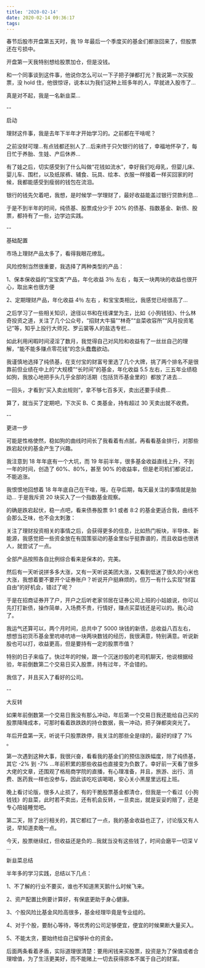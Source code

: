 ```yaml
---
title: '2020-02-14'
date: 2020-02-14 09:36:17
tags:
---
```

春节后股市开盘第五天时，我 19 年最后一个季度买的基金们都涨回来了，但股票还在亏损中。

开盘第一天我特别想给股票加仓，但是没钱。

和一个同事谈到这件事，他说你怎么可以一下子把子弹都打光？我说第一次买股票，没 hold 住，他很惊讶，说本以为我们这种上班多年的人，早就进入股市了...

真是对不起，我是一名新韭菜...

--

启动

理财这件事，我是去年下半年才开始学习的。之前都在干啥呢？

之前没财可理...有点钱都还别人了...后来终于只欠银行的钱了，幸福地怀孕了，每日忙于养胎、生娃、产后休养...

有了娃之后，切实感受到了什么叫做“花钱如流水”，幸好我们吃母乳，但婴儿床、婴儿车、围栏，以及纸尿裤、辅食、玩具、绘本、衣服一样接着一样买回家的时候，我都能感受到瘦弱的钱包在流泪。

银行的钱先欠着吧，我想，是时候学一学理财了，最好收益能盖过银行贷款利息...

于是不到半年的时间，纯债基、股票成分少于 20% 的债基、指数基金、新债、股票，都持有了一些，边学边实践。

--

基础配置

市场上理财产品太多了，看得我眼花缭乱。

风险控制当然很重要，我选择了两种类型的产品：

1、保本保收益的“宝宝类”产品，年化收益 3％ 左右 ，每天一块两块的收益也很开心，取出来也很方便

2、定期理财产品，年化收益 4％ 左右 ，和宝宝类相比，我感觉已经很高了...

之后学习了一些相关知识，途径以书和在线课堂为主，比如《小狗钱钱》、什么林奇投资之道，关注了几个公众号，“招财大牛猫”“林奇”“韭菜收容所”“风月投资笔记”等，知乎上投行大师兄、罗云裳等人的盐选专栏...

如此利用闲暇时间浸淫了数月，我觉得自己对风险和收益有了一丝丝自己的理解，“能不能多赚点零花钱”的念头蠢蠢欲动。

我谨慎地选择了纯债基，在支付宝的财富号里选了几个大牌，挑了两个排名不是很靠前但业绩在中上的“大规模”“长时间”的基金，年化收益 5.5 左右，三五年业绩稳如狗，我放心地把手头几乎全部的活期（包括货币基金里的）都放了进去...

一回头，才看到“买入卖出规则”，拿不够七百多天，卖出还要手续费...

算了，就当买了定期吧，下次买 B、C 类基金，持有超过 30 天卖出就不收费。

--

更进一步

可能是性格使然，稳如狗的曲线时间长了我看着有点腻，再看看基金排行，对那些跌宕起伏的基金产生了兴趣。

我注意到 18 年年底有一个大坑，而 19 年前半年，很多基金收益直线上升，不到一年的时间，创造了 60%、80%，甚至 90% 的收益率，但是老司机们都说过，不能追涨。

我恨恨地回想着 18 年年底自己在干啥，哦，在孕后期，每天最关注的事情就是胎动...
于是我斥资 20 块买入了一个指数基金观察。

的确是跌宕起伏，稳一点吧，看来债券股票 9:1 或者 8:2 的基金更适合我，曲线不会那么乏味，也不会太刺激：

关注了理财投资相关的事情之后，会获得更多的信息，比如热门板块，半导体、新能源，我感觉把一些资金放在有国策驱动的基金里似乎挺靠谱的，而且收益也很诱人，就尝试了一点。

全部产品按照各自比例综合看来是保本的，完美。

然后有一天听说拼多多大涨，又有一天听说美团大涨，又看到低迷了很久的小米也大涨，我想着要不要开个证券账户？听说开户挺麻烦的，但万一有什么实现“财富自由”的好机会，错过了呢？

于是在招商证券开了户，开户之后听老家邻居在证券公司上班的小姑娘说，你可以先打打新债，操作简单，入场费不贵，行情好，赚点买菜钱还是可以的。我心动了。

我运气还算可以，两个月时间，总共中了 5000 块钱的新债，总收益八百左右，想想当初货币基金里吭哧吭哧一块两块数钱的经历，我很满意，特别满意。听说新股也可以打，收益更高，但是要持有一定的股票市值？

特别的日子来临了。快过年的时候，跟一个沉迷炒股的老司机聊天，他说根据经验，年前倒数第二个交易日买入股票，持有过年，不会错的。

我信了，并且买入了看好的公司。

--

大反转

如果年前倒数第一个交易日我没有那么冲动，年后第一个交易日我还能给自己买的股票降降成本，可那时看着跌跌跌的持仓数据，我一冲动，把子弹都突突光了。

年后开盘第一天，听说千只股票跌停，我关注的那些全是绿的，最好的绿了 7% 。

第一次遇到这种大事，我很兴奋，看看我的基金们的预估涨跌幅度，除了纯债基，其它 -2% 到 -7% ...年前积累的那些收益也直接变为负数了。幸好前一天看了很多大佬的文章，还围观了格局商学院的直播，有心理准备，并且，旅游、出行、消费、医药我一样也没参与，因此该吃吃该喝喝，安心关小黑屋里远程上班。

晚上看讨论版，很多人止损了，有的干脆股票基金都清仓，但我是一个看过《小狗钱钱》的韭菜，此时若不卖出，还有机会反转，一旦卖出，就是妥妥的赔了，还是专心陪娃睡觉吧。

第二天，除了出行相关的，其它都红了一点，我的基金收益也正了，讨论版又有人说，早知道卖晚一点。

今天，股票继续红，但收益还是负的...我就当没有这些钱了，时间会磨平一切深 V ...

新韭菜总结

半年多的学习实践，总结以下几点：

1、不了解的行业不要买，谁也不知道黑天鹅什么时候飞来。

2、资产配置比例要计算好，有保底更助于身心健康。

3、个股风险比基金风险高很多，基金经理毕竟是专业组的。

4、对于个股，要耐心等待，等优秀的公司足够便宜，便宜的时候果断大量买入。

5、不能太贪，要始终给自己留够补仓的资金。

后面两条看着矛盾，实际道理很清楚：要用闲钱来买股票，投资是为了保值或者合理增值，为了生活更美好，而不能赌上一切去获得原本不属于自己的财富。

